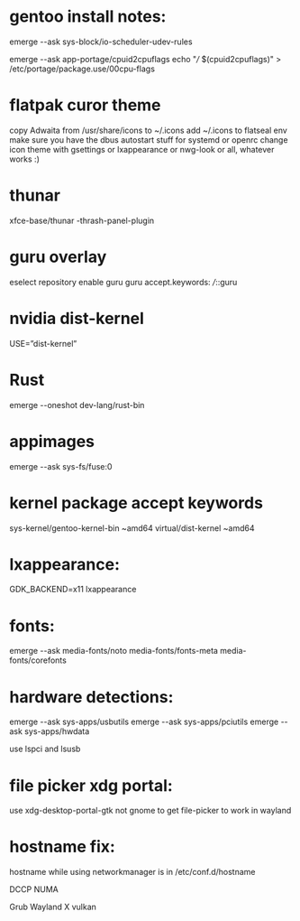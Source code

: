 # gentoo install notes:
emerge --ask sys-block/io-scheduler-udev-rules

emerge --ask app-portage/cpuid2cpuflags
echo "*/* $(cpuid2cpuflags)" > /etc/portage/package.use/00cpu-flags

# flatpak curor theme
copy Adwaita from /usr/share/icons to ~/.icons
add ~/.icons to flatseal env
make sure you have the dbus autostart stuff for systemd or openrc
change icon theme with gsettings or lxappearance or nwg-look or all, whatever works :)

# thunar
xfce-base/thunar -thrash-panel-plugin

# guru overlay
eselect repository enable guru
guru accept.keywords: */*::guru

# nvidia dist-kernel
USE=”dist-kernel”

# Rust
emerge --oneshot dev-lang/rust-bin

# appimages
emerge --ask sys-fs/fuse:0

# kernel package accept keywords
sys-kernel/gentoo-kernel-bin ~amd64
virtual/dist-kernel ~amd64

# lxappearance:
GDK_BACKEND=x11 lxappearance

# fonts:
emerge --ask media-fonts/noto media-fonts/fonts-meta media-fonts/corefonts

# hardware detections:
emerge --ask sys-apps/usbutils
emerge --ask sys-apps/pciutils
emerge --ask sys-apps/hwdata

use lspci and lsusb

# file picker xdg portal:
use xdg-desktop-portal-gtk not gnome to get file-picker to work in wayland

# hostname fix:
hostname while using networkmanager is in /etc/conf.d/hostname

DCCP NUMA

Grub Wayland X vulkan 
